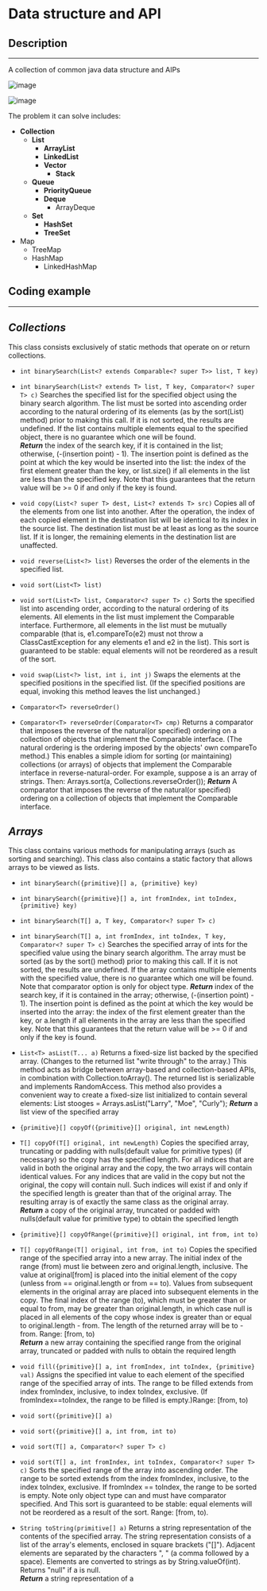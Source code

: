 # Data structure and API

## **Description**
---
A collection of common java data structure and AIPs

![image](https://static.javatpoint.com/images/java-collection-hierarchy.png)

![image](https://static.javatpoint.com/images/core/java-map-hierarchy.png)

The problem it can solve includes:
- **Collection** 
  -  **List**
     -  **ArrayList**
     -  **LinkedList**
     -  **Vector**
        -  **Stack**
  -  **Queue**
     -  **PriorityQueue**
     -  **Deque**
        -  ArrayDeque
  -  **Set**
     -  **HashSet**
     -  **TreeSet**
- Map
  - TreeMap
  - HashMap
    - LinkedHashMap   



## **Coding example**
---
## *Collections*

This class consists exclusively of static methods that operate on or return collections.

- `int binarySearch(List<? extends Comparable<? super T>> list, T key)`
- `int binarySearch(List<? extends T> list, T key, Comparator<? super T> c)`
Searches the specified list for the specified object using the binary search algorithm. The list must be sorted into ascending order according to the natural ordering of its elements (as by the sort(List) method) prior to making this call. If it is not sorted, the results are undefined. If the list contains multiple elements equal to the specified object, there is no guarantee which one will be found.  
***Return*** the index of the search key, if it is contained in the list; otherwise, (-(insertion point) - 1). The insertion point is defined as the point at which the key would be inserted into the list: the index of the first element greater than the key, or list.size() if all elements in the list are less than the specified key. Note that this guarantees that the return value will be >= 0 if and only if the key is found.

- `void copy(List<? super T> dest, List<? extends T> src)`
Copies all of the elements from one list into another. After the operation, the index of each copied element in the destination list will be identical to its index in the source list. The destination list must be at least as long as the source list. If it is longer, the remaining elements in the destination list are unaffected.  

- `void reverse(List<?> list)`
Reverses the order of the elements in the specified list.  

- `void sort(List<T> list)`
- `void sort(List<T> list, Comparator<? super T> c)`
Sorts the specified list into ascending order, according to the natural ordering of its elements. All elements in the list must implement the Comparable interface. Furthermore, all elements in the list must be mutually comparable (that is, e1.compareTo(e2) must not throw a ClassCastException for any elements e1 and e2 in the list).
This sort is guaranteed to be stable: equal elements will not be reordered as a result of the sort.

- `void swap(List<?> list, int i, int j)`
Swaps the elements at the specified positions in the specified list. (If the specified positions are equal, invoking this method leaves the list unchanged.)

- `Comparator<T> reverseOrder()`
- `Comparator<T> reverseOrder(Comparator<T> cmp)`
Returns a comparator that imposes the reverse of the natural(or specified) ordering on a collection of objects that implement the Comparable interface. (The natural ordering is the ordering imposed by the objects' own compareTo method.) This enables a simple idiom for sorting (or maintaining) collections (or arrays) of objects that implement the Comparable interface in reverse-natural-order. For example, suppose a is an array of strings. Then: Arrays.sort(a, Collections.reverseOrder()); 
***Return*** A comparator that imposes the reverse of the natural(or specified) ordering on a collection of objects that implement the Comparable interface.

## *Arrays*

This class contains various methods for manipulating arrays (such as sorting and searching). This class also contains a static factory that allows arrays to be viewed as lists.

- `int binarySearch({primitive}[] a, {primitive} key)`
- `int binarySearch({primitive}[] a, int fromIndex, int toIndex, {primitive} key)`
- `int binarySearch(T[] a, T key, Comparator<? super T> c)`
- `int binarySearch(T[] a, int fromIndex, int toIndex, T key, Comparator<? super T> c)`
Searches the specified array of ints for the specified value using the binary search algorithm. The array must be sorted (as by the sort() method) prior to making this call. If it is not sorted, the results are undefined. If the array contains multiple elements with the specified value, there is no guarantee which one will be found. Note that comparator option is only for object type.
***Return*** index of the search key, if it is contained in the array; otherwise, (-(insertion point) - 1). The insertion point is defined as the point at which the key would be inserted into the array: the index of the first element greater than the key, or a.length if all elements in the array are less than the specified key. Note that this guarantees that the return value will be >= 0 if and only if the key is found.

- `List<T> asList(T... a)`
Returns a fixed-size list backed by the specified array. (Changes to the returned list "write through" to the array.) This method acts as bridge between array-based and collection-based APIs, in combination with Collection.toArray(). The returned list is serializable and implements RandomAccess.
This method also provides a convenient way to create a fixed-size list initialized to contain several elements: List<String> stooges = Arrays.asList("Larry", "Moe", "Curly");
***Return*** a list view of the specified array

- `{primitive}[] copyOf({primitive}[] original, int newLength)`
- `T[] copyOf(T[] original, int newLength)`
Copies the specified array, truncating or padding with nulls(default value for primitive types) (if necessary) so the copy has the specified length. For all indices that are valid in both the original array and the copy, the two arrays will contain identical values. For any indices that are valid in the copy but not the original, the copy will contain null. Such indices will exist if and only if the specified length is greater than that of the original array. The resulting array is of exactly the same class as the original array.  
***Return*** a copy of the original array, truncated or padded with nulls(default value for primitive type) to obtain the specified length

- `{primitive}[] copyOfRange({primitive}[] original, int from, int to)`
- `T[] copyOfRange(T[] original, int from, int to)`
Copies the specified range of the specified array into a new array. The initial index of the range (from) must lie between zero and original.length, inclusive. The value at original[from] is placed into the initial element of the copy (unless from == original.length or from == to). Values from subsequent elements in the original array are placed into subsequent elements in the copy. The final index of the range (to), which must be greater than or equal to from, may be greater than original.length, in which case null is placed in all elements of the copy whose index is greater than or equal to original.length - from. The length of the returned array will be to - from. Range: [from, to)  
***Return*** a new array containing the specified range from the original array, truncated or padded with nulls to obtain the required length

- `void fill({primitive}[] a, int fromIndex, int toIndex, {primitive} val)`
Assigns the specified int value to each element of the specified range of the specified array of ints. The range to be filled extends from index fromIndex, inclusive, to index toIndex, exclusive. (If fromIndex==toIndex, the range to be filled is empty.)Range: [from, to)  

- `void sort({primitive}[] a)`
- `void sort({primitive}[] a, int from, int to)`
- `void sort(T[] a, Comparator<? super T> c)`
- `void sort(T[] a, int fromIndex, int toIndex, Comparator<? super T> c)`
Sorts the specified range of the array into ascending order. The range to be sorted extends from the index fromIndex, inclusive, to the index toIndex, exclusive. If fromIndex == toIndex, the range to be sorted is empty. Note only object type can and must have comparator specified. And This sort is guaranteed to be stable: equal elements will not be reordered as a result of the sort. Range: [from, to).

- `String toString(primitive[] a)`
Returns a string representation of the contents of the specified array. The string representation consists of a list of the array's elements, enclosed in square brackets ("[]"). Adjacent elements are separated by the characters ", " (a comma followed by a space). Elements are converted to strings as by String.valueOf(int). Returns "null" if a is null.  
***Return*** a string representation of a